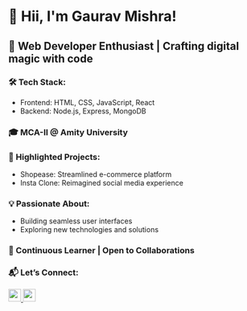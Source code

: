 # 👋 Hii, I'm Gaurav Mishra!
## 🌟 Web Developer Enthusiast | Crafting digital magic with code



### 🛠️ Tech Stack:

<ul>
  <li>Frontend: HTML, CSS, JavaScript, React</li>
  <li>Backend: Node.js, Express, MongoDB</li>
</ul>



### 🎓 MCA-II @ Amity University



### 🚀 Highlighted Projects:

<ul>
  <li>Shopease: Streamlined e-commerce platform</li>
  <li>Insta Clone: Reimagined social media experience</li>
</ul>




### 💡 Passionate About:

<ul>
  <li>Building seamless user interfaces</li>
  <li>Exploring new technologies and solutions</li>
</ul>



### 🌱 Continuous Learner | Open to Collaborations




### 📬 Let’s Connect:  
<a href="https://www.linkedin.com/in/gaurav-mishra-841229211/" target="_blank">
  <img src="https://img.icons8.com/?size=100&id=13930&format=png&color=000000" width="25px" height="25px">
</a>
<a href="mailto:mishragaurav196@gmail.com" target="_blank">
  <img src="https://img.icons8.com/?size=100&id=P7UIlhbpWzZm&format=png&color=000000" width="25px" height="25px">
</a>



<!--
**Gaurav-DevX/Gaurav-DevX** is a ✨ _special_ ✨ repository because its `README.md` (this file) appears on your GitHub profile.

Here are some ideas to get you started:

- 🔭 I’m currently working on ...
- 🌱 I’m currently learning ...
- 👯 I’m looking to collaborate on ...
- 🤔 I’m looking for help with ...
- 💬 Ask me about ...
- 📫 How to reach me: ...
- 😄 Pronouns: ...
- ⚡ Fun fact: ...
-->
